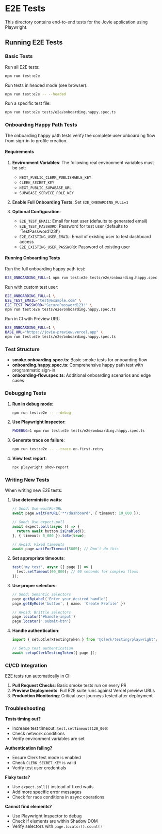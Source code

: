 # E2E Tests

This directory contains end-to-end tests for the Jovie application using Playwright.

## Running E2E Tests

### Basic Tests

Run all E2E tests:
```bash
npm run test:e2e
```

Run tests in headed mode (see browser):
```bash
npm run test:e2e -- --headed
```

Run a specific test file:
```bash
npm run test:e2e tests/e2e/onboarding.happy.spec.ts
```

### Onboarding Happy Path Tests

The onboarding happy path tests verify the complete user onboarding flow from sign-in to profile creation.

#### Requirements

1. **Environment Variables**: The following real environment variables must be set:
   - `NEXT_PUBLIC_CLERK_PUBLISHABLE_KEY`
   - `CLERK_SECRET_KEY`
   - `NEXT_PUBLIC_SUPABASE_URL`
   - `SUPABASE_SERVICE_ROLE_KEY`

2. **Enable Full Onboarding Tests**: Set `E2E_ONBOARDING_FULL=1`

3. **Optional Configuration**:
   - `E2E_TEST_EMAIL`: Email for test user (defaults to generated email)
   - `E2E_TEST_PASSWORD`: Password for test user (defaults to 'TestPassword123!')
   - `E2E_EXISTING_USER_EMAIL`: Email of existing user to test dashboard access
   - `E2E_EXISTING_USER_PASSWORD`: Password of existing user

#### Running Onboarding Tests

Run the full onboarding happy path test:
```bash
E2E_ONBOARDING_FULL=1 npm run test:e2e tests/e2e/onboarding.happy.spec.ts
```

Run with custom test user:
```bash
E2E_ONBOARDING_FULL=1 \
E2E_TEST_EMAIL="test@example.com" \
E2E_TEST_PASSWORD="SecurePassword123!" \
npm run test:e2e tests/e2e/onboarding.happy.spec.ts
```

Run in CI with Preview URL:
```bash
E2E_ONBOARDING_FULL=1 \
BASE_URL="https://jovie-preview.vercel.app" \
npm run test:e2e tests/e2e/onboarding.happy.spec.ts
```

### Test Structure

- **smoke.onboarding.spec.ts**: Basic smoke tests for onboarding flow
- **onboarding.happy.spec.ts**: Comprehensive happy path test with programmatic sign-in
- **onboarding-flow.spec.ts**: Additional onboarding scenarios and edge cases

### Debugging Tests

1. **Run in debug mode**:
   ```bash
   npm run test:e2e -- --debug
   ```

2. **Use Playwright Inspector**:
   ```bash
   PWDEBUG=1 npm run test:e2e tests/e2e/onboarding.happy.spec.ts
   ```

3. **Generate trace on failure**:
   ```bash
   npm run test:e2e -- --trace on-first-retry
   ```

4. **View test report**:
   ```bash
   npx playwright show-report
   ```

### Writing New Tests

When writing new E2E tests:

1. **Use deterministic waits**:
   ```typescript
   // Good: Use waitForURL
   await page.waitForURL('**/dashboard', { timeout: 10_000 });
   
   // Good: Use expect.poll
   await expect.poll(async () => {
     return await button.isEnabled();
   }, { timeout: 5_000 }).toBe(true);
   
   // Avoid: Fixed timeouts
   await page.waitForTimeout(5000); // Don't do this
   ```

2. **Set appropriate timeouts**:
   ```typescript
   test('my test', async ({ page }) => {
     test.setTimeout(60_000); // 60 seconds for complex flows
   });
   ```

3. **Use proper selectors**:
   ```typescript
   // Good: Semantic selectors
   page.getByLabel('Enter your desired handle')
   page.getByRole('button', { name: 'Create Profile' })
   
   // Avoid: Brittle selectors
   page.locator('#handle-input')
   page.locator('.submit-btn')
   ```

4. **Handle authentication**:
   ```typescript
   import { setupClerkTestingToken } from '@clerk/testing/playwright';
   
   // Setup test authentication
   await setupClerkTestingToken({ page });
   ```

### CI/CD Integration

E2E tests run automatically in CI:

1. **Pull Request Checks**: Basic smoke tests run on every PR
2. **Preview Deployments**: Full E2E suite runs against Vercel preview URLs
3. **Production Monitoring**: Critical user journeys tested after deployment

### Troubleshooting

**Tests timing out?**
- Increase test timeout: `test.setTimeout(120_000)`
- Check network conditions
- Verify environment variables are set

**Authentication failing?**
- Ensure Clerk test mode is enabled
- Check `CLERK_SECRET_KEY` is valid
- Verify test user credentials

**Flaky tests?**
- Use `expect.poll()` instead of fixed waits
- Add more specific error messages
- Check for race conditions in async operations

**Cannot find elements?**
- Use Playwright Inspector to debug
- Check if elements are within Shadow DOM
- Verify selectors with `page.locator().count()`